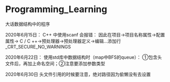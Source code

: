 # Programming_Learning
大话数据结构中的程序

2020年6月15日：
C++ 中使用scanf 会报错：
因此在项目->项目名称属性->配置属性-> C / C ++->预处理器->预处理器定义->编辑...添加行_CRT_SECURE_NO_WARNINGS

2020年6月22日：
使用std库中数据结构时（map中BFS的queue）：
①包含头文件后，再加上命名空间；②注意要添加参数类型

2020年6月30日
头文件引用的时候要注意，绝对路径因为偷懒没有去设置